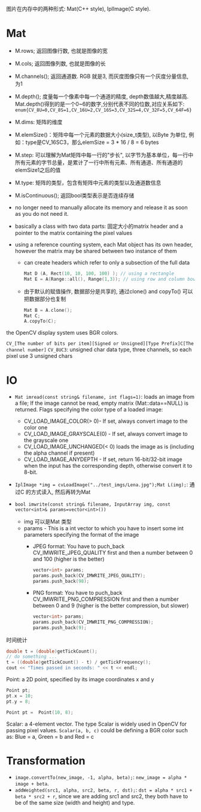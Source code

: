 图片在内存中的两种形式: Mat(C++ style), IplImage(C style).

# Mat

- M.rows; 返回图像行数, 也就是图像的宽
- M.cols; 返回图像列数, 也就是图像的长
- M.channels(); 返回通道数. RGB 就是3, 而灰度图像只有一个灰度分量信息, 为1
- M.depth(); 度量每一个像素中每一个通道的精度, depth数值越大,精度越高.
	Mat.depth()得到的是一个0~6的数字,分别代表不同的位数,对应关系如下: `enum{CV_8U=0,CV_8S=1,CV_16U=2,CV_16S=3,CV_32S=4,CV_32F=5,CV_64F=6}`
- M.dims: 矩阵的维度
- M.elemSize()：矩阵中每一个元素的数据大小(size_t类型), 以Byte 为单位, 例如：type是CV_16SC3，那么elemSize = 3 * 16 / 8 = 6 bytes
- M.step: 可以理解为Mat矩阵中每一行的"步长", 以字节为基本单位，每一行中所有元素的字节总量，是累计了一行中所有元素、所有通道、所有通道的elemSize1之后的值
- M.type: 矩阵的类型，包含有矩阵中元素的类型以及通道数信息
- M.isContinuous(); 返回bool类型表示是否连续存储

- no longer need to manually allocate its memory and release it as soon as you do not need it. 
- basically a class with two data parts: 固定大小的matrix header and a pointer to the matrix containing the pixel values 
- using a reference counting system, each Mat object has its own header, however the matrix may be shared between two instance of them
	- can create headers which refer to only a subsection of the full data
	
		```C++
		Mat D (A, Rect(10, 10, 100, 100) ); // using a rectangle
		Mat E = A(Range::all(), Range(1,3)); // using row and column boundaries
		```

	- 由于默认的赋值操作, 数据部分是共享的, 通过clone() and copyTo() 可以把数据部分也复制
		```C++
		Mat B = A.clone();
		Mat C;
		A.copyTo(C);
		```

the OpenCV display system uses BGR colors.

`CV_[The number of bits per item][Signed or Unsigned][Type Prefix]C[The channel number]`
`CV_8UC3`: unsigned char data type, three channels, so each pixel use 3 unsigned chars

# IO

- `Mat imread(const string& filename, int flags=1)`: loads an image from a file; If the image cannot be read, empty matrix (Mat::data==NULL) is returned.
	Flags specifying the color type of a loaded image:

	- CV_LOAD_IMAGE_COLOR(> 0)- If set, always convert image to the color one
	- CV_LOAD_IMAGE_GRAYSCALE(0) - If set, always convert image to the grayscale one
	- CV_LOAD_IMAGE_UNCHANGED(< 0) loads the image as is (including the alpha channel if present)
	- CV_LOAD_IMAGE_ANYDEPTH - If set, return 16-bit/32-bit image when the input has the corresponding depth, otherwise convert it to 8-bit.

- `IplImage *img = cvLoadImage("../test_imgs/Lena.jpg");Mat L(img);`: 通过C 的方式读入, 然后再转为Mat

- `bool imwrite(const string& filename, InputArray img, const vector<int>& params=vector<int>())`
	- img 可以是Mat 类型
	- params - This is a int vector to which you have to insert some int parameters specifying the format of the image
		- JPEG format: You have to puch_back CV_IMWRITE_JPEG_QUALITY first and then a number between 0 and 100 (higher is the better)
			
			```C++
			vector<int> params;  
		    params.push_back(CV_IMWRITE_JPEG_QUALITY);  
		    params.push_back(98); 
			```
		- PNG format: You have to puch_back CV_IMWRITE_PNG_COMPRESSION first and then a number between 0 and 9 (higher is the better compression, but slower)

			```C++
			vector<int> params;
		    params.push_back(CV_IMWRITE_PNG_COMPRESSION);
		    params.push_back(9);
			```

时间统计
```C++
double t = (double)getTickCount();
// do something ... 
t = ((double)getTickCount() - t) / getTickFrequency();
cout << "Times passed in seconds: " << t << endl;
```

Point: a 2D point, specified by its image coordinates x and y
```C++
Point pt;
pt.x = 10;
pt.y = 8;

Point pt =  Point(10, 8);
```

Scalar: a 4-element vector. The type Scalar is widely used in OpenCV for passing pixel values.
`Scalar(a, b, c)` could be defining a BGR color such as: Blue = a, Green = b and Red = c

# Transformation
- `image.convertTo(new_image, -1, alpha, beta);`: `new_image = alpha * image + beta`.
- `addWeighted(src1, alpha, src2, beta, r, dst);`: `dst = alpha * src1 + beta * src2 + r`,
	since we are adding src1 and src2, they both have to be of the same size (width and height) and type.

